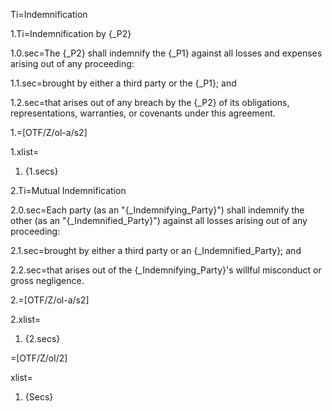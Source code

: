 Ti=Indemnification

1.Ti=Indemnification by {_P2}

1.0.sec=The {_P2} shall indemnify the {_P1} against all losses and expenses arising out of any proceeding:

1.1.sec=brought by either a third party or the {_P1}; and

1.2.sec=that arises out of any breach by the {_P2} of its obligations, representations, warranties, or covenants under this agreement.

1.=[OTF/Z/ol-a/s2]

1.xlist=<ol class="secs-and"><li>{1.secs}</ol>
  
2.Ti=Mutual Indemnification

2.0.sec=Each party (as an "{_Indemnifying_Party}") shall indemnify the other (as an "{_Indemnified_Party}") against all losses arising out of any proceeding:

2.1.sec=brought by either a third party or an {_Indemnified_Party}; and

2.2.sec=that arises out of the {_Indemnifying_Party}'s willful misconduct or gross negligence.


2.=[OTF/Z/ol-a/s2]

2.xlist=<ol class="secs-and"><li>{2.secs}</ol>
  
=[OTF/Z/ol/2]

xlist=<ol class="secs-and"><li>{Secs}</ol>
